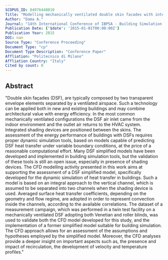 ```yaml
---
SCOPUS_ID: 84976448010
Title: "Modelling mechanically ventilated double skin facades with integrated shading device"
Author: "Dama A."
Journal: "14th International Conference of IBPSA - Building Simulation 2015, BS 2015, Conference Proceedings"
Publication Date: {'$date': '2015-01-01T00:00:00Z'}
Publication Year: 2015
DOI: nan
Source Type: "Conference Proceeding"
Document Type: "cp"
Document Type Description: "Conference Paper"
Affliation: "Politecnico di Milano"
Affliation Country: "Italy"
Cited by count: 0
---
```


## Abstract
"Double skin façades (DSF), are typically composed by two transparent envelope elements separated by a ventilated airspace. Such a technology can be applied both in new and existing buildings and may combine architectural value with energy efficiency. In the most common mechanically ventilated configurations the DSF air inlet came from the indoor environment and the outlet air returns to the HVAC system. Integrated shading devices are positioned between the skins. The assessment of the energy performance of buildings with DSFs requires proper dynamic simulation tools, based on models capable of predicting DSF heat transfer under variable boundary conditions, at the price of a reasonable computational effort. Many DSF simplified models have been developed and implemented in building simulation tools, but the validation of these tools is still an open issue, especially in presence of shading devices. The CFD modelling activity presented in this work aims at supporting the assessment of a DSF simplified model, specifically developed for the dynamic simulation of heat transfer in buildings. Such a model is based on an integral approach to the vertical channel, which is assumed to be separated into two channels when the shading device is used. Averaged surface heat transfer coefficients, depending on the geometry and flow regime, are adopted in order to represent convection inside the channels, according to the available correlations. The dataset of a measurement campaign, which was performed in a twin test facility on a mechanically ventilated DSF adopting both Venetian and roller blinds, was used to validate both the CFD model developed for this study, and the implementation of a former simplified model suitable for building simulation. The CFD approach allows for an assessment of the assumptions and hypotheses employed by the simplified model. Moreover, the CFD analyses provide a deeper insight on important aspects such as, the presence and impact of recirculation, the development of velocity and temperature profiles."
